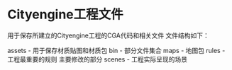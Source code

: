 # Cityengine工程文件

用于保存所建立的Cityengine工程的CGA代码和相关文件
文件结构如下：

assets - 用于保存材质贴图和材质包
bin - 部分文件集合
maps - 地图包
rules - 工程最重要的规则 主要修改的部分
scenes - 工程实际呈现的场景

